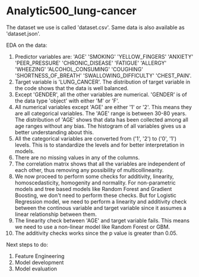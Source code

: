 # Analytic500_lung-cancer

The dataset we use is called 'dataset.csv'. Same data is also available as 'dataset.json'. 

EDA on the data:
1. Predictor variables are: 'AGE'	'SMOKING'	'YELLOW_FINGERS'	'ANXIETY'	'PEER_PRESSURE'	'CHRONIC_DISEASE'	'FATIGUE'	'ALLERGY'	'WHEEZING'	'ALCOHOL_CONSUMING'	'COUGHING'	'SHORTNESS_OF_BREATH'	'SWALLOWING_DIFFICULTY'	'CHEST_PAIN'.
2. Target variable is 'LUNG_CANCER'. The distribution of target variable in the code shows that the data is well balanced.
3. Except 'GENDER', all the other variables are numerical. 'GENDER' is of the data type 'object' with either 'M' or 'F'.
4. All numerical variables except 'AGE' are either '1' or '2'. This means they are all categorical variables. The 'AGE' range is between 30-80 years. The distribution of 'AGE' shows that data has been collected among all age ranges without any bias. The histogram of all variables gives us a better understanding about this.
5. All the categorical variables are converted from ('1', '2') to ('0', '1') levels. This is to standardize the levels and for better interpretation in models.
6. There are no missing values in any of the columns.
7. The correlation matrix shows that all the variables are independent of each other, thus removing any possibility of multicollinearity.
8. We now proceed to perform some checks for additivity, linearity, homoscedasticity, homogenity and normality. For non-parametric models and tree based models like Random Forest and Gradient Boosting, we don't need to perform these checks. But for Logistic Regression model, we need to perform a linearity and additivity check between the continous variable and target variable since it assumes a linear relationship between them.
9. The linearity check between 'AGE' and target variable fails. This means we need to use a non-linear model like Random Forest or GBM.  
10. The additivity checks works since the p value is greater than 0.05.

Next steps to do:
1. Feature Engineering
2. Model development
3. Model evaluation

